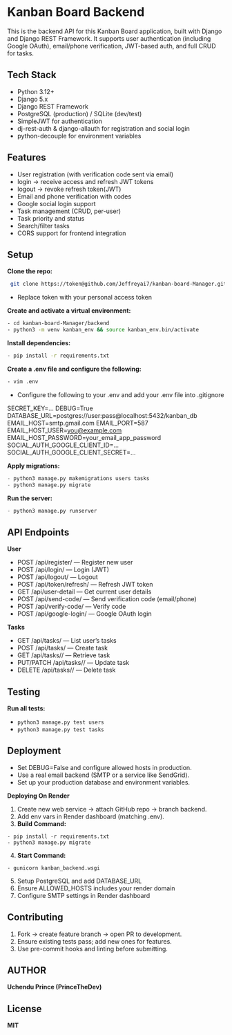 # Kanban Board Backend
This is the backend API for this Kanban Board application, built with Django and Django REST Framework.
It supports user authentication (including Google OAuth), email/phone verification, JWT-based auth, and full CRUD for tasks.


## Tech Stack
- Python 3.12+
- Django 5.x
- Django REST Framework
- PostgreSQL (production) / SQLite (dev/test)
- SimpleJWT for authentication
- dj-rest-auth & django-allauth for registration and social login
- python-decouple for environment variables


## Features
- User registration (with verification code sent via email)
- login -> receive access and refresh JWT tokens
- logout -> revoke refresh token(JWT)
- Email and phone verification with codes
- Google social login support
- Task management (CRUD, per-user)
- Task priority and status
- Search/filter tasks
- CORS support for frontend integration



## Setup

**Clone the repo:**
```bash
 git clone https://token@github.com/Jeffreyai7/kanban-board-Manager.git
 ```
- Replace token with your personal access token


**Create and activate a virtual environment:**
```bash
- cd kanban-board-Manager/backend
- python3 -m venv kanban_env && source kanban_env.bin/activate
```

**Install dependencies:**
```bash
- pip install -r requirements.txt
```


**Create a .env file and configure the following:**
```bash
- vim .env
```
- Configure the following to your .env and add your .env file into .gitignore

SECRET_KEY=...
DEBUG=True
DATABASE_URL=postgres://user:pass@localhost:5432/kanban_db
EMAIL_HOST=smtp.gmail.com
EMAIL_PORT=587
EMAIL_HOST_USER=you@example.com
EMAIL_HOST_PASSWORD=your_email_app_password
SOCIAL_AUTH_GOOGLE_CLIENT_ID=...
SOCIAL_AUTH_GOOGLE_CLIENT_SECRET=...


**Apply migrations:**
```python
- python3 manage.py makemigrations users tasks
- python3 manage.py migrate
```

**Run the server:**
```python
- python3 manage.py runserver
```



## API Endpoints

**User**
- POST /api/register/ — Register new user
- POST /api/login/ — Login (JWT)
- POST /api/logout/ — Logout
- POST /api/token/refresh/ — Refresh JWT token
- GET /api/user-detail — Get current user details
- POST /api/send-code/ — Send verification code (email/phone)
- POST /api/verify-code/ — Verify code
- POST /api/google-login/ — Google OAuth login


**Tasks**
- GET /api/tasks/ — List user’s tasks
- POST /api/tasks/ — Create task
- GET /api/tasks/<id>/ — Retrieve task
- PUT/PATCH /api/tasks/<id>/ — Update task
- DELETE /api/tasks/<id>/ — Delete task


## Testing
**Run all tests:**
- `python3 manage.py test users`
- `python3 manage.py test tasks`


## Deployment
- Set DEBUG=False and configure allowed hosts in production.
- Use a real email backend (SMTP or a service like SendGrid).
- Set up your production database and environment variables.

**Deploying On Render**
1. Create new web service → attach GitHub repo → branch backend.
2. Add env vars in Render dashboard (matching .env).
3. **Build Command:**
```nginx
- pip install -r requirements.txt
- python3 manage.py migrate
```
4. **Start Command:**
```nginx
- gunicorn kanban_backend.wsgi
```
5. Setup PostgreSQL and add DATABASE_URL
6. Ensure ALLOWED_HOSTS includes your render domain
7. Configure SMTP settings in Render dashboard


## Contributing
1. Fork → create feature branch → open PR to development.
2. Ensure existing tests pass; add new ones for features.
3. Use pre-commit hooks and linting before submitting.


## AUTHOR
**Uchendu Prince (PrinceTheDev)**

## License
**MIT**